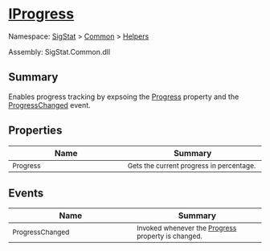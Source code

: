 # [IProgress](./IProgress.md)

Namespace: [SigStat]() > [Common](./../README.md) > [Helpers](./README.md)

Assembly: SigStat.Common.dll

## Summary
Enables progress tracking by expsoing the [Progress](../../SigStat/Common/Helpers/IProgress.md) property and the [ProgressChanged](../../SigStat/Common/Helpers/IProgress.md) event.

## Properties

| Name<div><a href="#"><img width=400></a></div> | Summary<div><a href="#"><img width=475></a></div> | 
| --- | --- | 
| <sub>Progress</sub> | <sub>Gets the current progress in percentage.</sub> | 


## Events

| Name<div><a href="#"><img width=400></a></div> | Summary<div><a href="#"><img width=475></a></div> | 
| --- | --- | 
| <sub>ProgressChanged</sub> | <sub>Invoked whenever the [Progress](../../SigStat/Common/Helpers/IProgress.md) property is changed.</sub> | 


